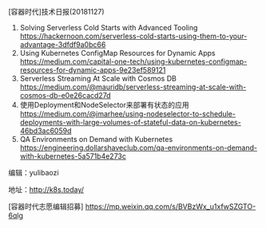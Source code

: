 [容器时代]技术日报(20181127)

1. Solving Serverless Cold Starts with Advanced Tooling https://hackernoon.com/serverless-cold-starts-using-them-to-your-advantage-3dfdf9a0bc66
2. Using Kubernetes ConfigMap Resources for Dynamic Apps  https://medium.com/capital-one-tech/using-kubernetes-configmap-resources-for-dynamic-apps-9e23ef589121
3. Serverless Streaming At Scale with Cosmos DB https://medium.com/@mauridb/serverless-streaming-at-scale-with-cosmos-db-e0e26cacd27d
4. 使用Deployment和NodeSelector来部署有状态的应用 https://medium.com/@jmarhee/using-nodeselector-to-schedule-deployments-with-large-volumes-of-stateful-data-on-kubernetes-46bd3ac6059d
5. QA Environments on Demand with Kubernetes https://engineering.dollarshaveclub.com/qa-environments-on-demand-with-kubernetes-5a571b4e273c

编辑：yulibaozi

地址：http://k8s.today/

[容器时代志愿编辑招募] https://mp.weixin.qq.com/s/BVBzWx_u1xfwSZGTO-6qlg